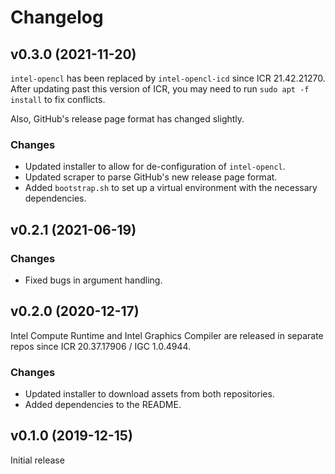 # Changelog


## v0.3.0 (2021-11-20)

`intel-opencl` has been replaced by `intel-opencl-icd` since ICR 21.42.21270.
After updating past this version of ICR, you may need to run `sudo apt -f install` to fix conflicts.

Also, GitHub's release page format has changed slightly.

### Changes
- Updated installer to allow for de-configuration of `intel-opencl`.
- Updated scraper to parse GitHub's new release page format.
- Added `bootstrap.sh` to set up a virtual environment with the necessary dependencies.


## v0.2.1 (2021-06-19)

### Changes
- Fixed bugs in argument handling.


## v0.2.0 (2020-12-17)

Intel Compute Runtime and Intel Graphics Compiler are released in separate repos since ICR 20.37.17906 / IGC 1.0.4944.

### Changes
- Updated installer to download assets from both repositories.
- Added dependencies to the README.


## v0.1.0 (2019-12-15)

Initial release